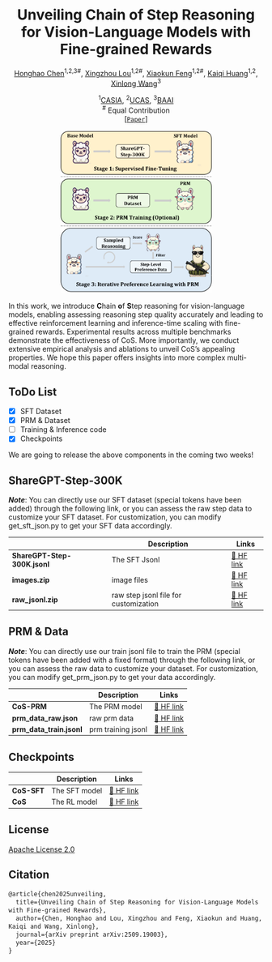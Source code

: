 <div align="center">

<h1>Unveiling Chain of Step Reasoning for Vision-Language Models with Fine-grained Rewards</h1>

[Honghao Chen](https://scholar.google.com.hk/citations?user=j_yFqlsAAAAJ&hl=zh-CN)<sup>1,2,3#</sup>, [Xingzhou Lou](https://scholar.google.com.hk/citations?hl=zh-CN&user=vqrGnsQAAAAJ)<sup>1,2#</sup>, [Xiaokun Feng](https://scholar.google.com.hk/citations?hl=zh-CN&user=NqXtIPIAAAAJ)<sup>1,2#</sup>, [Kaiqi Huang](https://scholar.google.com.hk/citations?hl=zh-CN&user=caQ-OmYAAAAJ)<sup>1,2</sup>, [Xinlong Wang](https://scholar.google.com/citations?hl=zh-CN&user=DPz0DjYAAAAJ&view_op=list_works&sortby=pubdate/)<sup>3</sup>

<sup>1</sup>[CASIA](http://english.ia.cas.cn/), <sup>2</sup>[UCAS](https://english.ucas.ac.cn/), <sup>3</sup>[BAAI](https://www.baai.ac.cn/english.html)<br><sup>#</sup> Equal Contribution <br>
[[`Paper`](https://arxiv.org/pdf/2509.19003v1)] 
<p align="center">
  <img src="assets/framework.png" width="299">
</p>

</div>

In this work, we introduce **C**hain **o**f **S**tep reasoning for vision-language models, enabling assessing reasoning step quality accurately and leading to effective reinforcement learning and inference-time scaling with fine-grained rewards. Experimental results across multiple benchmarks demonstrate the effectiveness of CoS. More importantly, we conduct extensive empirical analysis and ablations to unveil CoS’s appealing properties. We hope this paper offers insights into more complex multi-modal reasoning.



## ToDo List 

- [x] SFT Dataset
- [x] PRM & Dataset
- [ ] Training & Inference code
- [x] Checkpoints

We are going to release the above components in the coming two weeks!

## ShareGPT-Step-300K

***Note***: You can directly use our SFT dataset (special tokens have been added) through the following link, or you can assess the raw step data to customize your SFT dataset. For customization, you can modify get_sft_json.py to get your SFT data accordingly.

|                              | Description                           | Links                                                        |
| ---------------------------- | ------------------------------------- | ------------------------------------------------------------ |
| **ShareGPT-Step-300K.jsonl** | The SFT Jsonl                         | [🤗 HF link](https://huggingface.co/datasets/Lauch1ng/CoS-Dataset/blob/main/ShareGPT-Step-300K.jsonl) |
| **images.zip**               | image files                           | [🤗 HF link](https://huggingface.co/datasets/Lauch1ng/CoS-Dataset/blob/main/images.zip) |
| **raw_jsonl.zip**            | raw step jsonl file for customization | [🤗 HF link](https://huggingface.co/datasets/Lauch1ng/CoS-Dataset/blob/main/raw_jsonl.zip) |


## PRM & Data

***Note***: You can directly use our train jsonl file to train the PRM (special tokens have been added with a fixed format) through the following link, or you can assess the raw data to customize your dataset. For customization, you can modify get_prm_json.py to get your data accordingly.

|                              | Description                           | Links                                                        |
| ---------------------------- | ------------------------------------- | ------------------------------------------------------------ |
| **CoS-PRM**                  | The PRM model                         | [🤗 HF link](https://huggingface.co/Lauch1ng/CoS-PRM/tree/main) |
| **prm_data_raw.json**        | raw prm data                          | [🤗 HF link](https://huggingface.co/datasets/Lauch1ng/CoS-Dataset/blob/main/prm_data_raw.json) |
| **prm_data_train.jsonl**     | prm training jsonl                    | [🤗 HF link](https://huggingface.co/datasets/Lauch1ng/CoS-Dataset/blob/main/prm_data_train.jsonl) |


## Checkpoints

|                              | Description                           | Links                                                        |
| ---------------------------- | ------------------------------------- | ------------------------------------------------------------ |
| **CoS-SFT**                  | The SFT model                         | [🤗 HF link](https://huggingface.co/Lauch1ng/CoS-SFT) |
| **CoS**                      | The RL model                          | [🤗 HF link](https://huggingface.co/Lauch1ng/CoS) |



## License

[Apache License 2.0](LICENSE)

## Citation

```
@article{chen2025unveiling,
  title={Unveiling Chain of Step Reasoning for Vision-Language Models with Fine-grained Rewards},
  author={Chen, Honghao and Lou, Xingzhou and Feng, Xiaokun and Huang, Kaiqi and Wang, Xinlong},
  journal={arXiv preprint arXiv:2509.19003},
  year={2025}
}
```



